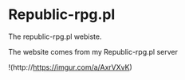 # Republic-rpg.pl
The republic-rpg.pl webiste. 

The website comes from my Republic-rpg.pl server

!(http://https://imgur.com/a/AxrVXvK)
